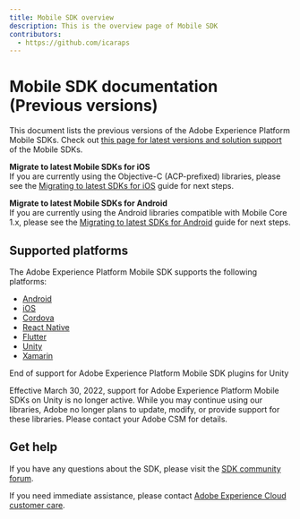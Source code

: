```yaml
---
title: Mobile SDK overview
description: This is the overview page of Mobile SDK
contributors:
  - https://github.com/icaraps
---
```


# Mobile SDK documentation (Previous versions)

<InlineAlert variant="warning" slots="text"/>

This document lists the previous versions of the Adobe Experience Platform Mobile SDKs. Check out [this page for latest versions and solution support](https://developer.adobe.com/client-sdks/documentation/current-sdk-versions/) of the Mobile SDKs.

<InlineAlert variant="info" slots="text"/>

**Migrate to latest Mobile SDKs for iOS**<br/>If you are currently using the Objective-C (ACP-prefixed) libraries, please see the [Migrating to latest SDKs for iOS](../migrate-to-swift.md) guide for next steps.

<InlineAlert variant="info" slots="text"/>

**Migrate to latest Mobile SDKs for Android**<br/>If you are currently using the Android libraries compatible with Mobile Core 1.x, please see the [Migrating to latest SDKs for Android](../migrate-to-android.md) guide for next steps.

## Supported platforms

The Adobe Experience Platform Mobile SDK supports the following platforms:

- [Android](./sdk-versions.md#android)
- [iOS](./sdk-versions.md#ios)
- [Cordova](./sdk-versions.md#cordova)
- [React Native](./sdk-versions.md#react-native)
- [Flutter](./sdk-versions.md#flutter)
- [Unity](./sdk-versions.md#unity)
- [Xamarin](./sdk-versions.md#xamarin)

<InlineAlert variant="warning" slots="header, text"/>

End of support for Adobe Experience Platform Mobile SDK plugins for Unity

Effective March 30, 2022, support for Adobe Experience Platform Mobile SDKs on Unity is no longer active. While you may continue using our libraries, Adobe no longer plans to update, modify, or provide support for these libraries. Please contact your Adobe CSM for details.

## Get help

If you have any questions about the SDK, please visit the [SDK community forum](https://experienceleaguecommunities.adobe.com/t5/adobe-experience-platform/ct-p/adobe-experience-platform-community).

If you need immediate assistance, please contact [Adobe Experience Cloud customer care](https://experienceleague.adobe.com/?support-solution=General#support).
